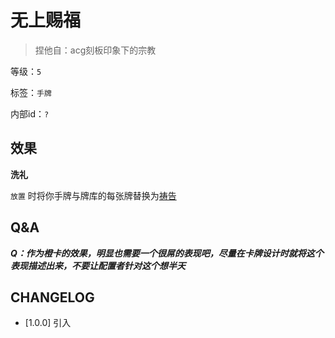 # 无上赐福

> 捏他自：acg刻板印象下的宗教

等级：`5`

标签：`手牌`

内部id：`?`

## 效果

**洗礼**

`放置` 时将你手牌与牌库的每张牌替换为[祷告](祷告.md)
## Q&A

***Q：作为橙卡的效果，明显也需要一个很屌的表现吧，尽量在卡牌设计时就将这个表现描述出来，不要让配置者针对这个想半天***
## CHANGELOG

- [1.0.0] 引入
